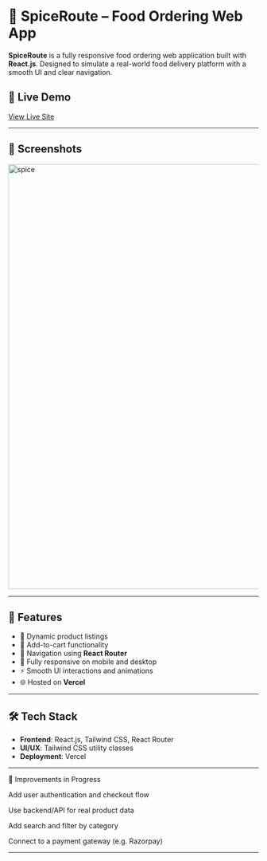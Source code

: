 # 🍛 SpiceRoute – Food Ordering Web App

**SpiceRoute** is a fully responsive food ordering web application built with **React.js**. Designed to simulate a real-world food delivery platform with a smooth UI and clear navigation.

## 🔗 Live Demo
[View Live Site](https://spice-route.vercel.app/)

---

## 📸 Screenshots

<img width="1887" height="853" alt="spice" src="https://github.com/user-attachments/assets/c0f7126c-11b1-4f4f-aaa8-baae7f342b76" />


---

## 🚀 Features

- 🍱 Dynamic product listings
- 🛒 Add-to-cart functionality
- 🔁 Navigation using **React Router**
- 📱 Fully responsive on mobile and desktop
- ⚡ Smooth UI interactions and animations
- 🌐 Hosted on **Vercel**

---

## 🛠 Tech Stack

- **Frontend**: React.js, Tailwind CSS, React Router
- **UI/UX**: Tailwind CSS utility classes
- **Deployment**: Vercel

---
📌 Improvements in Progress

Add user authentication and checkout flow

Use backend/API for real product data

Add search and filter by category

Connect to a  payment gateway (e.g. Razorpay)

---
